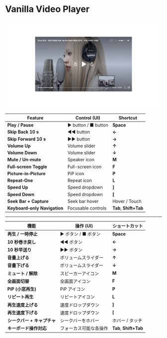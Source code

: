 # Vanilla Video Player

![vanilla video player image](https://github.com/ryotanakata/vanilla-video-player/raw/master/doc/assets/image.png)

| Feature                      | Control (UI)         | Shortcut               |
| ---------------------------- | -------------------- | ---------------------- |
| **Play / Pause**             | ▶︎ button / ■ button | **Space**              |
| **Skip Back 10 s**           | ◀◀ button            | **←**                  |
| **Skip Forward 10 s**        | ▶︎▶︎ button          | **→**                  |
| **Volume Up**                | Volume slider        | **↑**                  |
| **Volume Down**              | Volume slider        | **↓**                  |
| **Mute / Un‑mute**           | Speaker icon         | **M**                  |
| **Full‑screen Toggle**       | Full-screen icon     | **F**                  |
| **Picture‑in‑Picture**       | PiP icon             | **P**                  |
| **Repeat‑One**               | Repeat icon          | **L**                  |
| **Speed Up**                 | Speed dropdown       | **]**                  |
| **Speed Down**               | Speed dropdown       | **[**                  |
| **Seek Bar + Capture**       | Seek bar hover       | Hover / Touch          |
| **Keyboard‑only Navigation** | Focusable controls   | **Tab**, **Shift+Tab** |

---

| 機能                        | 操作 (UI)              | ショートカット         |
| --------------------------- | ---------------------- | ---------------------- |
| **再生 / 一時停止**         | ▶︎ ボタン / ■ ボタン   | **Space**              |
| **10 秒巻き戻し**           | ◀◀ ボタン              | **←**                  |
| **10 秒早送り**             | ▶︎▶︎ ボタン            | **→**                  |
| **音量上げる**              | ボリュームスライダー   | **↑**                  |
| **音量下げる**              | ボリュームスライダー   | **↓**                  |
| **ミュート / 解除**         | スピーカーアイコン     | **M**                  |
| **全画面切替**              | 全画面アイコン         | **F**                  |
| **PiP (小窓再生)**          | PiP アイコン           | **P**                  |
| **リピート再生**            | リピートアイコン       | **L**                  |
| **再生速度上げる**          | 速度ドロップダウン     | **]**                  |
| **再生速度下げる**          | 速度ドロップダウン     | **[**                  |
| **シークバー + キャプチャ** | シークバーをホバー     | ホバー / タッチ        |
| **キーボード操作対応**      | フォーカス可能な各操作 | **Tab**, **Shift+Tab** |
